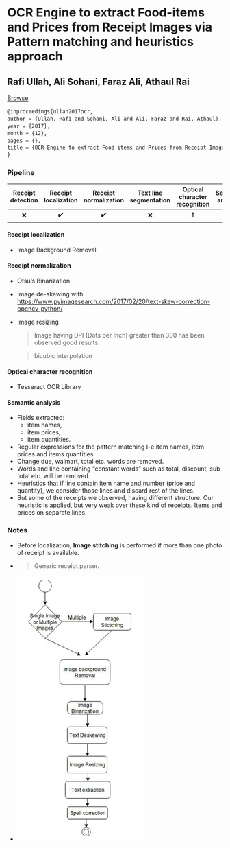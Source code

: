 # OCR Engine to extract Food-items and Prices from Receipt Images via Pattern matching and heuristics approach

## Rafi Ullah, Ali Sohani, Faraz Ali, Athaul Rai

[Browse](https://www.researchgate.net/publication/322222389_OCR_Engine_to_extract_Food-items_and_Prices_from_Receipt_Images_via_Pattern_matching_and_heuristics_approach)

```latex
@inproceedings{ullah2017ocr,
author = {Ullah, Rafi and Sohani, Ali and Ali, Faraz and Rai, Athaul},
year = {2017},
month = {12},
pages = {},
title = {OCR Engine to extract Food-items and Prices from Receipt Images via Pattern matching and heuristics approach}
}
```

### Pipeline

| Receipt detection | Receipt localization | Receipt normalization | Text line segmentation | Optical character recognition | Semantic analysis |
|:-----------------:|:--------------------:|:---------------------:|:----------------------:|:-----------------------------:|:-----------------:|
| ❌                 | ✔️                   | ✔️                    | ❌                      | ❗                             | ✔️                |

#### Receipt localization

* Image Background Removal

#### Receipt normalization

* Otsu’s Binarization

* Image de-skewing with https://www.pyimagesearch.com/2017/02/20/text-skew-correction-opencv-python/

* Image resizing
  
  > Image having DPI (Dots per Inch) greater than 300 has been observed good results.
  
  > bicubic interpolation

#### Optical character recognition

- Tesseract OCR Library

#### Semantic analysis

- Fields extracted:
  - item names,
  - item prices,
  - item quantities.
- Regular expressions for the pattern matching I-e item names, item prices and items quantities.
- Change due, walmart, total etc. words are removed.
- Words and line containing “constant words” such as total, discount, sub total etc. will be removed.
- Heuristics that if line contain item name and number (price and quantity), we consider those lines and discard rest of the lines. 
- But some of the receipts we observed, having different structure. Our heuristic is applied, but very weak over these kind of receipts. Items and prices on separate lines.

### Notes

* Before localization, **Image stitching** is performed if more than one photo of receipt is available.

* > Generic receipt parser.

* ![image-20200214174359773](images/ullah2017ocr/image-20200214174359773.png)
